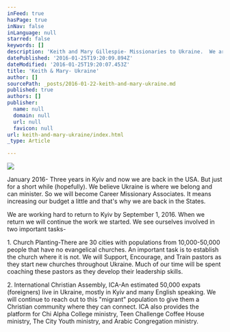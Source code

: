 ```yaml
---
inFeed: true
hasPage: true
inNav: false
inLanguage: null
starred: false
keywords: []
description: 'Keith and Mary Gillespie- Missionaries to Ukraine.  We are one of the Pastoral Couples at International Christian Assembly in Kyiv Ukraine.  '
datePublished: '2016-01-25T19:20:09.894Z'
dateModified: '2016-01-25T19:20:07.453Z'
title: 'Keith & Mary- Ukraine'
author: []
sourcePath: _posts/2016-01-22-keith-and-mary-ukraine.md
published: true
authors: []
publisher:
  name: null
  domain: null
  url: null
  favicon: null
url: keith-and-mary-ukraine/index.html
_type: Article

---
```

![](https://the-grid-user-content.s3-us-west-2.amazonaws.com/c0b6f6f8-e579-48eb-9d9e-27f51392e9af.jpg)

January 2016- Three years in Kyiv and now we are back in the USA.  But just for a short while (hopefully).  We believe Ukraine is where we belong and can minister.  So we will become Career Missionary Associates.  It means increasing our budget a little and that's why we are back in the States.  

We are working hard
to return to Kyiv by September 1, 2016\.  When we return we will continue
the work we started.  We see ourselves involved in two important
tasks- 

1\.
 Church Planting-There are 30 cities with populations from 10,000-50,000
people that have no evangelical churches.  An important task is
to establish the church where it is not.  We will Support, Encourage, and
Train pastors as they start new churches throughout Ukraine.  Much of our time will be spent coaching these pastors as they develop their leadership skills.

2\.
 International Christian Assembly, ICA-An estimated 50,000 expats
(foreigners) live in Ukraine, mostly in Kyiv and many English speaking.
 We will continue to reach out to this "migrant" population to
give them a Christian community where they can connect.  ICA also provides
the platform for Chi Alpha College ministry, Teen Challenge Coffee House
ministry, The City Youth ministry, and Arabic Congregation ministry.
